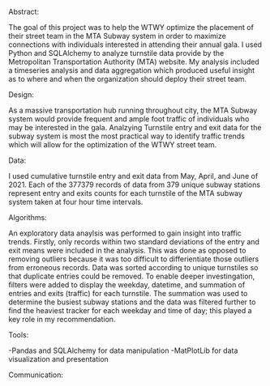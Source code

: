 Abstract:

The goal of this project was to help the WTWY optimize the placement of their street team in the MTA Subway system in order to maximize connections with individuals interested in attending their annual gala. I used Python and SQLAlchemy to analyze turnstile data provide by the Metropolitan Transportation Authority (MTA) website. My analysis included a timeseries analysis and data aggregation which produced useful insight as to where and when the organization should deploy their street team.

Design:

As a massive transportation hub running throughout city, the MTA Subway system would provide frequent and ample foot traffic of individuals who may be interested in the gala. Analzying Turnstile entry and exit data for the subway system is most the most practical way to identify traffic trends which will allow for the optimization of the WTWY street team. 

Data:

I used cumulative turnstile entry and exit data from May, April, and June of 2021. Each of the 377379 records of data from 379 unique subway stations represent entry and exits counts for each turnstile of the MTA subway system taken at four hour time intervals. 

Algorithms:

An exploratory data anaylsis was performed to gain insight into traffic trends. Firstly, only records within two standard deviations of the entry and exit means were included in the analysis. This was done as opposed to removing outliers because it was too difficult to differientiate those outliers from erroneous records. Data was sorted according to unique turnstiles so that duplicate entries could be removed. To enable deeper investingation, filters were added to display the weekday, datetime, and summation of entries and exits (traffic) for each turnstile. The summation was used to determine the busiest subway stations and the data was filtered further to find the heaviest tracker for each weekday and time of day; this played a key role in my recommendation. 

Tools:

-Pandas and SQLAlchemy for data manipulation
-MatPlotLib for data visualization and presentation 


Communication:
